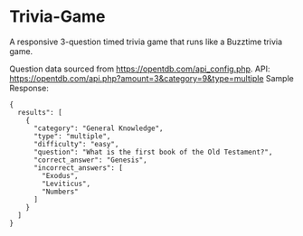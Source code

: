 # Trivia-Game
A responsive 3-question timed trivia game that runs like a Buzztime trivia game.

Question data sourced from https://opentdb.com/api_config.php.
API: https://opentdb.com/api.php?amount=3&category=9&type=multiple
Sample Response:
```
{ 
  results": [
    {
      "category": "General Knowledge",
      "type": "multiple",
      "difficulty": "easy",
      "question": "What is the first book of the Old Testament?",
      "correct_answer": "Genesis",
      "incorrect_answers": [
        "Exodus",
        "Leviticus",
        "Numbers"
      ]
    }
  ]
}
```
